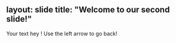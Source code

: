layout: slide
title: "Welcome to our second slide!"
---
Your text
hey !
Use the left arrow to go back!
